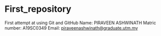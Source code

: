 # First_repository
First attempt at using Git and GitHub
Name: PIRAVEEN ASHWINATH
Matric number: A19SC0349
Email: piraveenashwinath@graduate.utm.my
